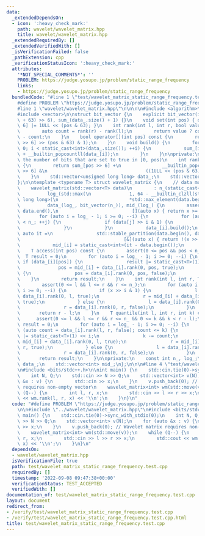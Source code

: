 ```yaml
---
data:
  _extendedDependsOn:
  - icon: ':heavy_check_mark:'
    path: wavelet/wavelet_matrix.hpp
    title: wavelet/wavelet_matrix.hpp
  _extendedRequiredBy: []
  _extendedVerifiedWith: []
  _isVerificationFailed: false
  _pathExtension: cpp
  _verificationStatusIcon: ':heavy_check_mark:'
  attributes:
    '*NOT_SPECIAL_COMMENTS*': ''
    PROBLEM: https://judge.yosupo.jp/problem/static_range_frequency
    links:
    - https://judge.yosupo.jp/problem/static_range_frequency
  bundledCode: "#line 1 \"test/wavelet_matrix_static_range_frequency.test.cpp\"\n\
    #define PROBLEM \"https://judge.yosupo.jp/problem/static_range_frequency\"\n\n\
    #line 1 \"wavelet/wavelet_matrix.hpp\"\n\n\n\n#include <algorithm>\n#include <cassert>\n\
    #include <vector>\n\nstruct bit_vector {\n    explicit bit_vector(int n) : data_((n\
    \ + 63) >> 6), sum_(data_.size() + 1) {}\n    void set(int pos) { data_[pos >>\
    \ 6] |= 1ULL << (pos & 63); }\n    int rank(int l, int r, bool value) const {\n\
    \        auto count = rank(r) - rank(l);\n        return value ? count : r - l\
    \ - count;\n    }\n    bool operator[](int pos) const {\n        return static_cast<bool>(data_[pos\
    \ >> 6] >> (pos & 63) & 1);\n    }\n    void build() {\n        for (auto i =\
    \ 0; i < static_cast<int>(data_.size()); ++i) {\n            sum_[i + 1] = sum_[i]\
    \ + __builtin_popcountll(data_[i]);\n        }\n    }\n\nprivate:\n    // Returns\
    \ the number of bits that are set to true in [0, pos)\n    int rank(int pos) const\
    \ {\n        return sum_[pos >> 6] +\n               __builtin_popcountll(data_[pos\
    \ >> 6] &\n                                    ((1ULL << (pos & 63)) - 1ULL));\n\
    \    }\n    std::vector<unsigned long long> data_;\n    std::vector<int> sum_;\n\
    };\n\ntemplate <typename T> struct wavelet_matrix {\n    // data must not be empty\n\
    \    wavelet_matrix(std::vector<T> data)\n        : n_(static_cast<int>(data.size())),\n\
    \          log_(std::max(\n              1, 64 - __builtin_clzll(static_cast<unsigned\
    \ long long>(\n                          *std::max_element(data.begin(), data.end()))))),\n\
    \          data_(log_, bit_vector(n_)), mid_(log_) {\n        assert(std::all_of(data.begin(),\
    \ data.end(),\n                           [](auto x) { return x >= 0; }));\n \
    \       for (auto i = log_ - 1; i >= 0; --i) {\n            for (auto j = 0; j\
    \ < n_; ++j) {\n                if (data[j] >> i & 1) {\n                    data_[i].set(j);\n\
    \                }\n            }\n            data_[i].build();\n           \
    \ auto it =\n                std::stable_partition(data.begin(), data.end(),\n\
    \                                      [&](auto x) { return !(x >> i & 1); });\n\
    \            mid_[i] = static_cast<int>(it - data.begin());\n        }\n    }\n\
    \    T access(int pos) const {\n        assert(0 <= pos && pos < n_);\n      \
    \  T result = 0;\n        for (auto i = log_ - 1; i >= 0; --i) {\n           \
    \ if (data_[i][pos]) {\n                result |= static_cast<T>(1) << i;\n  \
    \              pos = mid_[i] + data_[i].rank(0, pos, true);\n            } else\
    \ {\n                pos = data_[i].rank(0, pos, false);\n            }\n    \
    \    }\n        return result;\n    }\n    int rank(int l, int r, T x) const {\n\
    \        assert(0 <= l && l <= r && r <= n_);\n        for (auto i = log_ - 1;\
    \ i >= 0; --i) {\n            if (x >> i & 1) {\n                l = mid_[i] +\
    \ data_[i].rank(0, l, true);\n                r = mid_[i] + data_[i].rank(0, r,\
    \ true);\n            } else {\n                l = data_[i].rank(0, l, false);\n\
    \                r = data_[i].rank(0, r, false);\n            }\n        }\n \
    \       return r - l;\n    }\n    T quantile(int l, int r, int k) const {\n  \
    \      assert(0 <= l && l <= r && r <= n_ && 0 <= k && k < r - l);\n        T\
    \ result = 0;\n        for (auto i = log_ - 1; i >= 0; --i) {\n            if\
    \ (auto count = data_[i].rank(l, r, false); count <= k) {\n                result\
    \ |= static_cast<T>(1) << i;\n                k -= count;\n                l =\
    \ mid_[i] + data_[i].rank(0, l, true);\n                r = mid_[i] + data_[i].rank(0,\
    \ r, true);\n            } else {\n                l = data_[i].rank(0, l, false);\n\
    \                r = data_[i].rank(0, r, false);\n            }\n        }\n \
    \       return result;\n    }\n\nprivate:\n    const int n_, log_;\n    std::vector<bit_vector>\
    \ data_;\n    std::vector<int> mid_;\n};\n\n\n#line 4 \"test/wavelet_matrix_static_range_frequency.test.cpp\"\
    \n#include <bits/stdc++.h>\n\nint main() {\n    std::cin.tie(0)->sync_with_stdio(0);\n\
    \    int N, Q;\n    std::cin >> N >> Q;\n    std::vector<int> v(N);\n    for (auto\
    \ &x : v) {\n        std::cin >> x;\n    }\n    v.push_back(0); // Wavelet matrix\
    \ requires non-empty vector\n    wavelet_matrix<int> wm(std::move(v));\n    while\
    \ (Q--) {\n        int l, r, x;\n        std::cin >> l >> r >> x;\n        std::cout\
    \ << wm.rank(l, r, x) << '\\n';\n    }\n}\n"
  code: "#define PROBLEM \"https://judge.yosupo.jp/problem/static_range_frequency\"\
    \n\n#include \"../wavelet/wavelet_matrix.hpp\"\n#include <bits/stdc++.h>\n\nint\
    \ main() {\n    std::cin.tie(0)->sync_with_stdio(0);\n    int N, Q;\n    std::cin\
    \ >> N >> Q;\n    std::vector<int> v(N);\n    for (auto &x : v) {\n        std::cin\
    \ >> x;\n    }\n    v.push_back(0); // Wavelet matrix requires non-empty vector\n\
    \    wavelet_matrix<int> wm(std::move(v));\n    while (Q--) {\n        int l,\
    \ r, x;\n        std::cin >> l >> r >> x;\n        std::cout << wm.rank(l, r,\
    \ x) << '\\n';\n    }\n}\n"
  dependsOn:
  - wavelet/wavelet_matrix.hpp
  isVerificationFile: true
  path: test/wavelet_matrix_static_range_frequency.test.cpp
  requiredBy: []
  timestamp: '2022-09-08 09:47:38+00:00'
  verificationStatus: TEST_ACCEPTED
  verifiedWith: []
documentation_of: test/wavelet_matrix_static_range_frequency.test.cpp
layout: document
redirect_from:
- /verify/test/wavelet_matrix_static_range_frequency.test.cpp
- /verify/test/wavelet_matrix_static_range_frequency.test.cpp.html
title: test/wavelet_matrix_static_range_frequency.test.cpp
---
```

